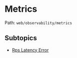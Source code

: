 # Metrics

Path: `web/observability/metrics`

## Subtopics
- [Rps Latency Error](./rps_latency_error/README.md)
